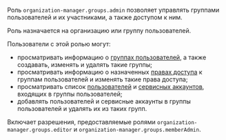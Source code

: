 Роль `organization-manager.groups.admin` позволяет управлять группами пользователей и их участниками, а также доступом к ним.

Роль назначается на организацию или группу пользователей.

Пользователи с этой ролью могут:
* просматривать информацию о [группах пользователей](../../../organization/concepts/groups.md), а также создавать, изменять и удалять такие группы;
* просматривать информацию о назначенных [правах доступа](../../../iam/concepts/access-control/index.md) к группам пользователей и изменять такие права доступа;
* просматривать список [пользователей](../../../overview/roles-and-resources.md#users) и [сервисных аккаунтов](../../../iam/concepts/users/service-accounts.md), входящих в группы пользователей;
* добавлять пользователей и сервисные аккаунты в группы пользователей и удалять их из таких групп.

Включает разрешения, предоставляемые ролями `organization-manager.groups.editor` и `organization-manager.groups.memberAdmin`.